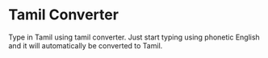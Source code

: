# Tamil Converter

Type in Tamil using tamil converter. Just start typing using phonetic English and it will automatically be converted to Tamil.